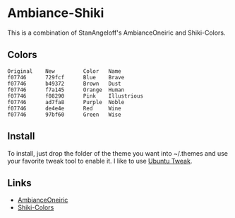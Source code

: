 Ambiance-Shiki
==============

This is a combination of StanAngeloff's AmbianceOneiric and Shiki-Colors.


Colors
------
	Original	New			Color	Name
	f07746		729fcf		Blue	Brave
	f07746		b49372		Brown	Dust
	f07746		f7a145		Orange	Human
	f07746		f08290		Pink	Illustrious
	f07746		ad7fa8		Purple	Noble
	f07746		de4e4e		Red		Wine
	f07746		97bf60		Green	Wise


Install
-------

To install, just drop the folder of the theme you want into ~/.themes and use your favorite tweak tool to enable it. I like to use [Ubuntu Tweak](http://ubuntu-tweak.com/).


Links
-----
* [AmbianceOneiric](https://github.com/StanAngeloff/AmbianceOneiric)
* [Shiki-Colors](http://gnome-look.org/content/show.php/Shiki-Colors?content=86717)
